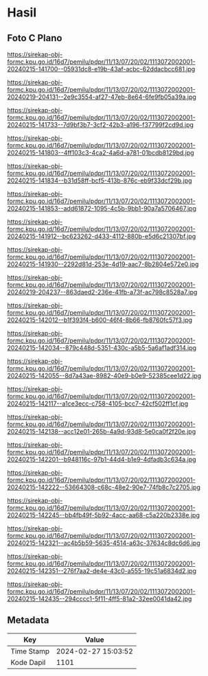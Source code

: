 # Hasil

## Foto C Plano

https://sirekap-obj-formc.kpu.go.id/16d7/pemilu/pdpr/11/13/07/20/02/1113072002001-20240215-141700--05931dc8-e19b-43af-acbc-62ddacbcc681.jpg

https://sirekap-obj-formc.kpu.go.id/16d7/pemilu/pdpr/11/13/07/20/02/1113072002001-20240219-204131--2e9c3554-af27-47eb-8e64-6fe9fb05a39a.jpg

https://sirekap-obj-formc.kpu.go.id/16d7/pemilu/pdpr/11/13/07/20/02/1113072002001-20240215-141733--7d9bf3b7-3cf2-42b3-a196-f37799f2cd9d.jpg

https://sirekap-obj-formc.kpu.go.id/16d7/pemilu/pdpr/11/13/07/20/02/1113072002001-20240215-141803--4ff103c3-4ca2-4a6d-a781-01bcdb8129bd.jpg

https://sirekap-obj-formc.kpu.go.id/16d7/pemilu/pdpr/11/13/07/20/02/1113072002001-20240215-141834--b31d58ff-bcf5-413b-876c-eb9f33dcf29b.jpg

https://sirekap-obj-formc.kpu.go.id/16d7/pemilu/pdpr/11/13/07/20/02/1113072002001-20240215-141853--add61872-1095-4c5b-9bb1-90a7a5706467.jpg

https://sirekap-obj-formc.kpu.go.id/16d7/pemilu/pdpr/11/13/07/20/02/1113072002001-20240215-141912--bc623262-d433-4112-880b-e5d6c21307bf.jpg

https://sirekap-obj-formc.kpu.go.id/16d7/pemilu/pdpr/11/13/07/20/02/1113072002001-20240215-141930--2292d81d-253e-4d19-aac7-8b2804e572e0.jpg

https://sirekap-obj-formc.kpu.go.id/16d7/pemilu/pdpr/11/13/07/20/02/1113072002001-20240219-204237--863daed2-236e-41fb-a73f-ac798c8528a7.jpg

https://sirekap-obj-formc.kpu.go.id/16d7/pemilu/pdpr/11/13/07/20/02/1113072002001-20240215-142012--b1f393f4-b600-46f4-8b66-fb8760fc57f3.jpg

https://sirekap-obj-formc.kpu.go.id/16d7/pemilu/pdpr/11/13/07/20/02/1113072002001-20240215-142034--879c448d-5351-430c-a5b5-5a6af1adf314.jpg

https://sirekap-obj-formc.kpu.go.id/16d7/pemilu/pdpr/11/13/07/20/02/1113072002001-20240215-142055--8d7a43ae-8982-40e9-b0e9-52385cee1d22.jpg

https://sirekap-obj-formc.kpu.go.id/16d7/pemilu/pdpr/11/13/07/20/02/1113072002001-20240215-142117--a1ce3ecc-c758-4105-bcc7-42cf502ff1cf.jpg

https://sirekap-obj-formc.kpu.go.id/16d7/pemilu/pdpr/11/13/07/20/02/1113072002001-20240215-142138--acc12e01-265b-4a9d-93d8-5e0ca0f2f20e.jpg

https://sirekap-obj-formc.kpu.go.id/16d7/pemilu/pdpr/11/13/07/20/02/1113072002001-20240215-142201--b948116c-97b1-44d4-b1e9-4dfadb3c634a.jpg

https://sirekap-obj-formc.kpu.go.id/16d7/pemilu/pdpr/11/13/07/20/02/1113072002001-20240215-142222--53664308-c68c-48e2-90e7-74fb8c7c2705.jpg

https://sirekap-obj-formc.kpu.go.id/16d7/pemilu/pdpr/11/13/07/20/02/1113072002001-20240215-142245--bb4fb49f-5b92-4acc-aa68-c5a220b2338e.jpg

https://sirekap-obj-formc.kpu.go.id/16d7/pemilu/pdpr/11/13/07/20/02/1113072002001-20240215-142321--ac4b5b59-5635-4514-a63c-37634c8dc6d6.jpg

https://sirekap-obj-formc.kpu.go.id/16d7/pemilu/pdpr/11/13/07/20/02/1113072002001-20240215-142351--276f7aa2-de4e-43c0-a555-19c51a6834d2.jpg

https://sirekap-obj-formc.kpu.go.id/16d7/pemilu/pdpr/11/13/07/20/02/1113072002001-20240215-142435--294cccc1-5f11-4ff5-81a2-32ee0041da42.jpg


## Metadata

| Key        | Value               |
| ---------- | ------------------- |
| Time Stamp | 2024-02-27 15:03:52 |
| Kode Dapil | 1101                |



